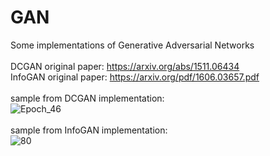 # GAN
Some implementations of Generative Adversarial Networks
<br />
<br />
DCGAN original paper: https://arxiv.org/abs/1511.06434
<br />
InfoGAN original paper: https://arxiv.org/pdf/1606.03657.pdf
<br />
<br />
sample from DCGAN implementation:
<br />
![Epoch_46](https://user-images.githubusercontent.com/39181807/118357373-773b5b80-b597-11eb-8b8d-f9ec6fed84a3.png)
<br /><br />
sample from InfoGAN implementation:
<br />
![80](https://user-images.githubusercontent.com/39181807/118357408-9803b100-b597-11eb-9997-58d4b72ef5dc.png)
<br />
